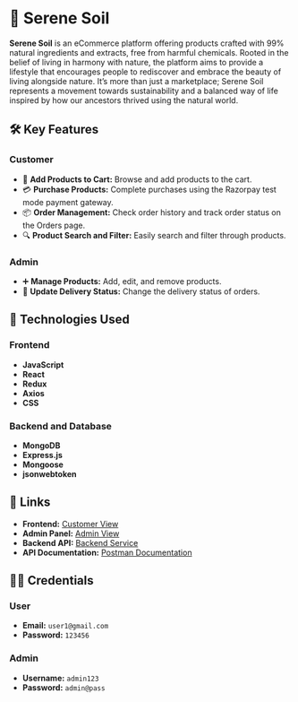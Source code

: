 

# 🌿 Serene Soil

**Serene Soil** is an eCommerce platform offering products crafted with 99% natural ingredients and extracts, free from harmful chemicals. Rooted in the belief of living in harmony with nature, the platform aims to provide a lifestyle that encourages people to rediscover and embrace the beauty of living alongside nature. It’s more than just a marketplace; Serene Soil represents a movement towards sustainability and a balanced way of life inspired by how our ancestors thrived using the natural world.

## 🛠️ Key Features

### Customer
- 🛒 **Add Products to Cart:** Browse and add products to the cart.
- 💳 **Purchase Products:** Complete purchases using the Razorpay test mode payment gateway.
- 📦 **Order Management:** Check order history and track order status on the Orders page.
- 🔍 **Product Search and Filter:** Easily search and filter through products.

### Admin
- ➕ **Manage Products:** Add, edit, and remove products.
- 🚚 **Update Delivery Status:** Change the delivery status of orders.

## 🚀 Technologies Used

### Frontend
- **JavaScript**
- **React**
- **Redux**
- **Axios**
- **CSS**

### Backend and Database
- **MongoDB**
- **Express.js**
- **Mongoose**
- **jsonwebtoken**

## 🔗 Links

- **Frontend:** [Customer View](https://agri-dell.vercel.app/)
- **Admin Panel:** [Admin View](https://agri-dell-vigz.vercel.app/)
- **Backend API:** [Backend Service](https://agridell.onrender.com)
- **API Documentation:** [Postman Documentation](https://documenter.getpostman.com/view/34908401/2sAXqtbhEf)

## 🧑‍💻 Credentials

### User
- **Email:** `user1@gmail.com`
- **Password:** `123456`

### Admin
- **Username:** `admin123`
- **Password:** `admin@pass`

